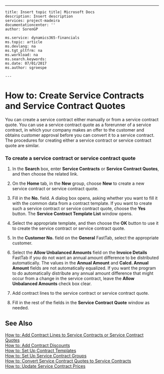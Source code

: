 ---
    title: Insert topic title| Microsoft Docs
    description: Insert description
    services: project-madeira
    documentationcenter: ''
    author: SorenGP

    ms.service: dynamics365-financials
    ms.topic: article
    ms.devlang: na
    ms.tgt_pltfrm: na
    ms.workload: na
    ms.search.keywords:
    ms.date: 07/01/2017
    ms.author: sgroespe

    ---
# How to: Create Service Contracts and Service Contract Quotes
You can create a service contract either manually or from a service contract quote. You can use a service contract quote as a forerunner of a service contract, in which your company makes an offer to the customer and obtains customer approval before you can convert it to a service contract. The procedures for creating either a service contract or service contract quote are similar.  
  
### To create a service contract or service contract quote  
  
1.  In the **Search** box, enter **Service Contracts** or **Service Contract Quotes**, and then choose the related link.  
  
2.  On the **Home** tab, in the **New** group, choose **New** to create a new service contract or service contract quote.  
  
3.  Fill in the **No.** field. A dialog box opens, asking whether you want to fill it with the common data from a contract template. If you want to create such a service contract or service contract quote, choose the **Yes** button. The **Service Contract Template List** window opens.  
  
4.  Select the appropriate template, and then choose the **OK** button to use it to create the service contract or service contract quote.  
  
5.  In the **Customer No.** field on the **General** FastTab, select the appropriate customer.  
  
6.  Select the **Allow Unbalanced Amounts** field on the **Invoice Details** FastTab if you do not want an annual amount difference to be distributed automatically. The values in the **Annual Amount** and **Calcd. Annual Amount** fields are not automatically equalized. If you want the program to do automatically distribute any annual amount difference that might occur from a change in the service contract, leave the **Allow Unbalanced Amounts** check box clear.  
  
7.  Add contract lines to the service contract or service contract quote.  
  
8.  Fill in the rest of the fields in the **Service Contract Quote** window as needed.  
  
## See Also  
 [How to: Add Contract Lines to Service Contracts or Service Contract Quotes](../FullExperience/how-to-add-contract-lines-to-service-contracts-or-service-contract-quotes.md)   
 [How to: Add Contract Discounts](../FullExperience/how-to-add-contract-discounts.md)   
 [How to: Set Up Contract Templates](../FullExperience/how-to-set-up-contract-templates.md)   
 [How to: Set Up Service Contract Groups](../FullExperience/how-to-set-up-service-contract-groups.md)   
 [How to: Convert Service Contract Quotes to Service Contracts](../FullExperience/how-to-convert-service-contract-quotes-to-service-contracts.md)   
 [How to: Update Service Contract Prices](../FullExperience/how-to-update-service-contract-prices.md)